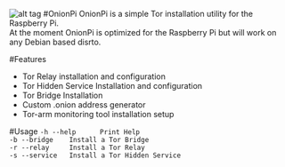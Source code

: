 ![alt tag](http://img4.hostingpics.net/pics/739115rszonionpi.png) 
#OnionPi
OnionPi is a simple Tor installation utility for the Raspberry Pi.</br>
At the moment OnionPi is optimized for the Raspberry Pi but will work on any Debian based disrto.</br>

#Features
- Tor Relay installation and configuration</br>
- Tor Hidden Service Installation and configuration</br>
- Tor Bridge Installation</br>
- Custom .onion address generator</br>
- Tor-arm monitoring tool installation setup</br>

#Usage
`-h --help		Print Help`</br>
`-b --bridge	Install a Tor Bridge`</br>
`-r --relay 	Install a Tor Relay`</br>
`-s --service	Install a Tor Hidden Service`</br>
